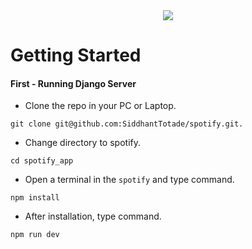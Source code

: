 <div align="center" >
  <img src="https://github.com/SiddhantTotade/spotify/blob/main/app_images/listen_logo.png" />
</div>

# Getting Started

#### First - Running Django Server
+ Clone the repo in your PC or Laptop.
```shell
git clone git@github.com:SiddhantTotade/spotify.git.
```
+ Change directory to spotify.
```shell
cd spotify_app
```

+ Open a terminal in the `spotify` and type command.
```shell
npm install
```
+ After installation, type command.
```shell
npm run dev
```
